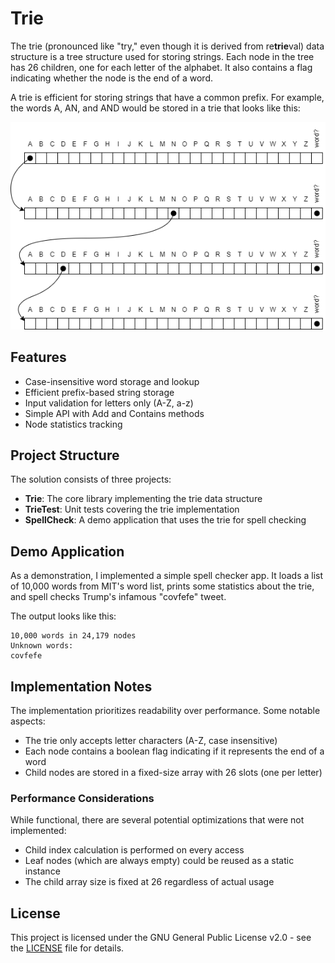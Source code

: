 # Trie

The trie (pronounced like "try," even though it is derived from re**trie**val) data structure is a tree structure used for storing strings. Each node in the tree has 26 children, one for each letter of the alphabet. It also contains a flag indicating whether the node is the end of a word.

A trie is efficient for storing strings that have a common prefix. For example, the words A, AN, and AND would be stored in a trie that looks like this:

![trie](assets/trie.png)

## Features

- Case-insensitive word storage and lookup
- Efficient prefix-based string storage
- Input validation for letters only (A-Z, a-z)
- Simple API with Add and Contains methods
- Node statistics tracking

## Project Structure

The solution consists of three projects:

- **Trie**: The core library implementing the trie data structure
- **TrieTest**: Unit tests covering the trie implementation
- **SpellCheck**: A demo application that uses the trie for spell checking

## Demo Application

As a demonstration, I implemented a simple spell checker app. It loads a list of 10,000 words from MIT's word list, prints some statistics about the trie, and spell checks Trump's infamous "covfefe" tweet.

The output looks like this:

```plaintext
10,000 words in 24,179 nodes
Unknown words:
covfefe
```

## Implementation Notes

The implementation prioritizes readability over performance. Some notable aspects:

- The trie only accepts letter characters (A-Z, case insensitive)
- Each node contains a boolean flag indicating if it represents the end of a word
- Child nodes are stored in a fixed-size array with 26 slots (one per letter)

### Performance Considerations

While functional, there are several potential optimizations that were not implemented:

- Child index calculation is performed on every access
- Leaf nodes (which are always empty) could be reused as a static instance
- The child array size is fixed at 26 regardless of actual usage

## License

This project is licensed under the GNU General Public License v2.0 - see the [LICENSE](LICENSE) file for details.
